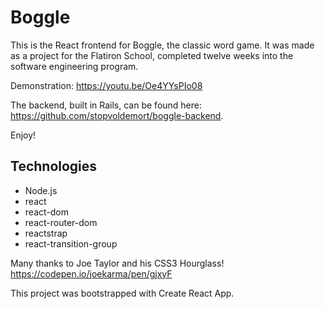 # Boggle

This is the React frontend for Boggle, the classic word game. It was made as a project for the Flatiron School, completed twelve weeks into the software engineering program.

Demonstration: https://youtu.be/Oe4YYsPIo08

The backend, built in Rails, can be found here: https://github.com/stopvoldemort/boggle-backend.

Enjoy!

## Technologies

* Node.js
* react
* react-dom
* react-router-dom
* reactstrap
* react-transition-group

Many thanks to Joe Taylor and his CSS3 Hourglass! https://codepen.io/joekarma/pen/gjxyF

This project was bootstrapped with Create React App.
